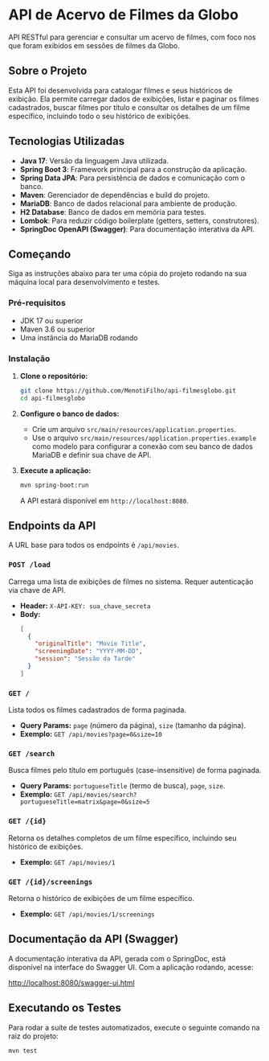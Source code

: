 # API de Acervo de Filmes da Globo

API RESTful para gerenciar e consultar um acervo de filmes, com foco nos que foram exibidos em sessões de filmes da Globo.

## Sobre o Projeto

Esta API foi desenvolvida para catalogar filmes e seus históricos de exibição. Ela permite carregar dados de exibições, listar e paginar os filmes cadastrados, buscar filmes por título e consultar os detalhes de um filme específico, incluindo todo o seu histórico de exibições.

## Tecnologias Utilizadas

*   **Java 17**: Versão da linguagem Java utilizada.
*   **Spring Boot 3**: Framework principal para a construção da aplicação.
*   **Spring Data JPA**: Para persistência de dados e comunicação com o banco.
*   **Maven**: Gerenciador de dependências e build do projeto.
*   **MariaDB**: Banco de dados relacional para ambiente de produção.
*   **H2 Database**: Banco de dados em memória para testes.
*   **Lombok**: Para reduzir código boilerplate (getters, setters, construtores).
*   **SpringDoc OpenAPI (Swagger)**: Para documentação interativa da API.

## Começando

Siga as instruções abaixo para ter uma cópia do projeto rodando na sua máquina local para desenvolvimento e testes.

### Pré-requisitos

*   JDK 17 ou superior
*   Maven 3.6 ou superior
*   Uma instância do MariaDB rodando

### Instalação

1.  **Clone o repositório:**
    ```sh
    git clone https://github.com/MenotiFilho/api-filmesglobo.git
    cd api-filmesglobo
    ```

2.  **Configure o banco de dados:**
    *   Crie um arquivo `src/main/resources/application.properties`.
    *   Use o arquivo `src/main/resources/application.properties.example` como modelo para configurar a conexão com seu banco de dados MariaDB e definir sua chave de API.

3.  **Execute a aplicação:**
    ```sh
    mvn spring-boot:run
    ```
    A API estará disponível em `http://localhost:8080`.

## Endpoints da API

A URL base para todos os endpoints é `/api/movies`.

### `POST /load`

Carrega uma lista de exibições de filmes no sistema. Requer autenticação via chave de API.

*   **Header:** `X-API-KEY: sua_chave_secreta`
*   **Body:**
    ```json
    [
      {
        "originalTitle": "Movie Title",
        "screeningDate": "YYYY-MM-DD",
        "session": "Sessão da Tarde"
      }
    ]
    ```

### `GET /`

Lista todos os filmes cadastrados de forma paginada.

*   **Query Params:** `page` (número da página), `size` (tamanho da página).
*   **Exemplo:** `GET /api/movies?page=0&size=10`

### `GET /search`

Busca filmes pelo título em português (case-insensitive) de forma paginada.

*   **Query Params:** `portugueseTitle` (termo de busca), `page`, `size`.
*   **Exemplo:** `GET /api/movies/search?portugueseTitle=matrix&page=0&size=5`

### `GET /{id}`

Retorna os detalhes completos de um filme específico, incluindo seu histórico de exibições.

*   **Exemplo:** `GET /api/movies/1`

### `GET /{id}/screenings`

Retorna o histórico de exibições de um filme específico.

*   **Exemplo:** `GET /api/movies/1/screenings`

## Documentação da API (Swagger)

A documentação interativa da API, gerada com o SpringDoc, está disponível na interface do Swagger UI. Com a aplicação rodando, acesse:

[http://localhost:8080/swagger-ui.html](http://localhost:8080/swagger-ui.html)

## Executando os Testes

Para rodar a suíte de testes automatizados, execute o seguinte comando na raiz do projeto:

```sh
mvn test
```